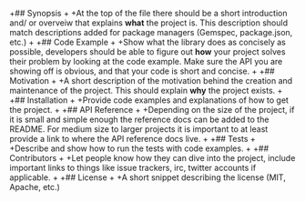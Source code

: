 +## Synopsis
+
+At the top of the file there should be a short introduction and/ or overveiw that explains **what** the project is. This description should match descriptions added for package managers (Gemspec, package.json, etc.)
+
+## Code Example
+
+Show what the library does as concisely as possible, developers should be able to figure out **how** your project solves their problem by looking at the code example. Make sure the API you are showing off is obvious, and that your code is short and concise.
+
+## Motivation
+
+A short description of the motivation behind the creation and maintenance of the project. This should explain **why** the project exists.
+
+## Installation
+
+Provide code examples and explanations of how to get the project.
+
+## API Reference
+
+Depending on the size of the project, if it is small and simple enough the reference docs can be added to the README. For medium size to larger projects it is important to at least provide a link to where the API reference docs live.
+
+## Tests
+
+Describe and show how to run the tests with code examples.
+
+## Contributors
+
+Let people know how they can dive into the project, include important links to things like issue trackers, irc, twitter accounts if applicable.
+
+## License
+
+A short snippet describing the license (MIT, Apache, etc.)